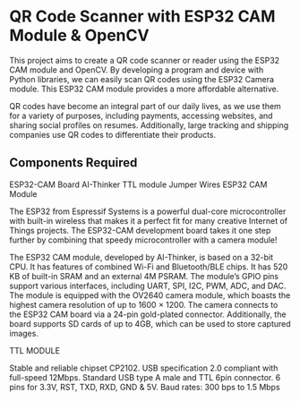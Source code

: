 # QR Code Scanner with ESP32 CAM Module & OpenCV

This project aims to create a QR code scanner or reader using the ESP32 CAM module and OpenCV. By developing a program and device with Python libraries, we can easily scan QR codes using the ESP32 Camera module. This ESP32 CAM module provides a more affordable alternative.

QR codes have become an integral part of our daily lives, as we use them for a variety of purposes, including payments, accessing websites, and sharing social profiles on resumes. Additionally, large tracking and shipping companies use QR codes to differentiate their products.

## Components Required
ESP32-CAM Board AI-Thinker
TTL module
Jumper Wires
ESP32 CAM Module

The ESP32 from Espressif Systems is a powerful dual-core microcontroller with built-in wireless that makes it a perfect fit for many creative Internet of Things projects. The ESP32-CAM development board takes it one step further by combining that speedy microcontroller with a camera module!

The ESP32 CAM module, developed by AI-Thinker, is based on a 32-bit CPU.
It has features of combined Wi-Fi and Bluetooth/BLE chips. 
It has 520 KB of built-in SRAM and an external 4M PSRAM. 
The module’s GPIO pins support various interfaces, including UART, SPI, I2C, PWM, ADC, and DAC.
The module is equipped with the OV2640 camera module, which boasts the highest camera resolution of up to 1600 × 1200. 
The camera connects to the ESP32 CAM board via a 24-pin gold-plated connector. 
Additionally, the board supports SD cards of up to 4GB, which can be used to store captured images.

TTL MODULE
 
Stable and reliable chipset CP2102.
USB specification 2.0 compliant with full-speed 12Mbps.
Standard USB type A male and TTL 6pin connector.
6 pins for 3.3V, RST, TXD, RXD, GND & 5V.
Baud rates: 300 bps to 1.5 Mbps


